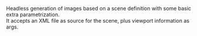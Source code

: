 Headless generation of images based on a scene definition with some basic extra parametrization.  
It accepts an XML file as source for the scene, plus viewport information as args.

